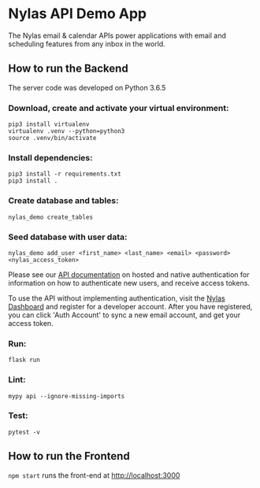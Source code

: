 # Nylas API Demo App

The Nylas email & calendar APIs power applications with email and scheduling features from any inbox in the world.


## How to run the Backend

The server code was developed on Python 3.6.5

### Download, create and activate your virtual environment:
```
pip3 install virtualenv
virtualenv .venv --python=python3
source .venv/bin/activate
```

### Install dependencies:
```
pip3 install -r requirements.txt
pip3 install .
```

### Create database and tables:
`nylas_demo create_tables`

### Seed database with user data:
`nylas_demo add_user <first_name> <last_name> <email> <password> <nylas_access_token>`

Please see our [API documentation](https://docs.nylas.com/reference#authentication) on hosted and native authentication for information on how to authenticate new users, and receive access tokens.

To use the API without implementing authentication, visit the [Nylas Dashboard]( https://dashboard.nylas.com/sign-in) and register for a developer account. After you have registered, you can click 'Auth Account' to sync a new email account, and get your access token.

### Run:
`flask run`

### Lint:
`mypy api --ignore-missing-imports`

### Test:
`pytest -v`


## How to run the Frontend

`npm start` runs the front-end at [http://localhost:3000](http://localhost:3000)
